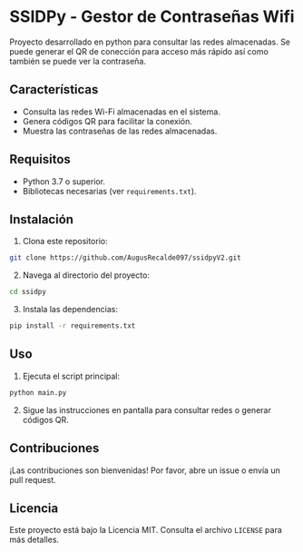 # SSIDPy - Gestor de Contraseñas Wifi

Proyecto desarrollado en python para consultar las redes almacenadas. Se puede generar el QR de conección para acceso más rápido así como también se puede ver la contraseña.

## Características

- Consulta las redes Wi-Fi almacenadas en el sistema.
- Genera códigos QR para facilitar la conexión.
- Muestra las contraseñas de las redes almacenadas.

## Requisitos

- Python 3.7 o superior.
- Bibliotecas necesarias (ver `requirements.txt`).

## Instalación

1. Clona este repositorio:
  ```bash
  git clone https://github.com/AugusRecalde097/ssidpyV2.git
  ```
2. Navega al directorio del proyecto:
  ```bash
  cd ssidpy
  ```
3. Instala las dependencias:
  ```bash
  pip install -r requirements.txt
  ```

## Uso

1. Ejecuta el script principal:
  ```bash
  python main.py
  ```
2. Sigue las instrucciones en pantalla para consultar redes o generar códigos QR.

## Contribuciones

¡Las contribuciones son bienvenidas! Por favor, abre un issue o envía un pull request.

## Licencia

Este proyecto está bajo la Licencia MIT. Consulta el archivo `LICENSE` para más detalles.